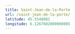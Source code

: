 ```yaml
---
title: Saint-Jean-de-la-Porte
url: /saint-jean-de-la-porte/
latitude: 45.5548081
longitude: 6.1267602000000005
---
```

